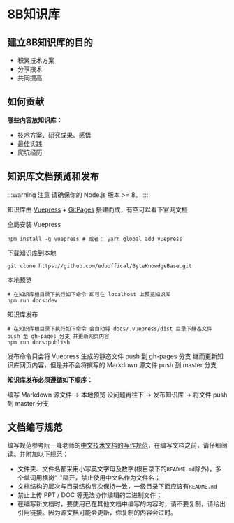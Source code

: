 # 8B知识库

## 建立8B知识库的目的

* 积累技术方案
* 分享技术
* 共同提高

## 如何贡献

**哪些内容放知识库：**

* 技术方案、研究成果、感悟
* 最佳实践
* 爬坑经历

## 知识库文档预览和发布

:::warning 注意
请确保你的 Node.js 版本 >= 8。
:::

知识库由 [Vuepress](https://vuepress.vuejs.org/) + [GitPages](https://pages.github.com/) 搭建而成，有空可以看下官网文档

全局安装 Vuepress

```
npm install -g vuepress # 或者： yarn global add vuepress
```

下载知识库到本地

```
git clone https://github.com/edboffical/ByteKnowdgeBase.git
```

本地预览

```
# 在知识库根目录下执行如下命令 即可在 localhost 上预览知识库
npm run docs:dev
```

知识库发布

```
# 在知识库根目录下执行如下命令 会自动将 docs/.vuepress/dist 目录下静态文件 push 至 gh-pages 分支 并更新网页内容
npm run docs:publish
```

发布命令只会将 Vuepress 生成的静态文件 push 到 gh-pages 分支 继而更新知识库网页内容，但是并不会将撰写的 Markdown 源文件 push 到 master 分支

**知识库发布必须遵循如下顺序：**

编写 Markdown 源文件 -> 本地预览 没问题再往下 -> 发布知识库 -> 将文件 push 到 master 分支

## 文档编写规范

编写规范参考阮一峰老师的[中文技术文档的写作规范](https://github.com/ruanyf/document-style-guide)，在编写文档之前，请仔细阅读。并附加以下规范：

* 文件夹、文件名都采用小写英文字母及数字(根目录下的`README.md`除外)，多个单词用横岗“-"隔开，禁止使用中文名作为文件名；
* 文档结构的层次与目录结构层次保持一致，一级目录下面应该有`README.md`
* 禁止上传 PPT / DOC 等无法协作编辑的二进制文件；
* 在编写新文档时，要使用已在其他文档中编写的内容时，请不要复制，请给出引用链接。因为源文档可能会更新，你复制的内容会过时。